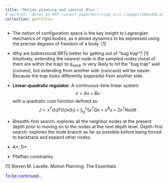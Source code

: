 ```yaml
---
title: "Motion planning and control Misc."
# excerpt: "Notes on RRT-connect paper<br/><img src='/images/500x300.png'>"
collection: portfolio
---
```


* The notion of configuration space is the key insight to Lagrangian mechanics of rigid bodies, as it allows dynamics to be expressed using the precise degrees of freedom of a body. [1]

* Why are bidirectional RRTs better for getting out of "bug trap"? [1] Intuitively, extending the nearest node in the sampled nodes (most of them are within the trap) to $q_{rand}$, is very likely to hit the "bug trap" wall (convex), but extending from another side (concave) will be easier. Because the trap looks differently (opposite) from another side.
* **Linear-quadratic regulator**. A continuous-time linear system:
  $$\dot{x}=Ax+Bu$$
  with a quadratic cost function defined as:
  $$J=x^T(t_1)F(t_1)x(t_1)+\int_{t_0}^{t_1}(x^TQx+u^Ru+2x^TNu)dt$$

* Breadth-first search: explores all the neighbor nodes at the present depth prior to moving on to the nodes at the next depth level. Depth-first search: explores the node branch as far as possible before being forced to backtrack and expand other nodes.
* A*, D*
* Pfaffian constraints.
  
[1] Steven M. Lavalle. Motion Planning: The Essentials


<span style="color:blue">To be continued...</span>
